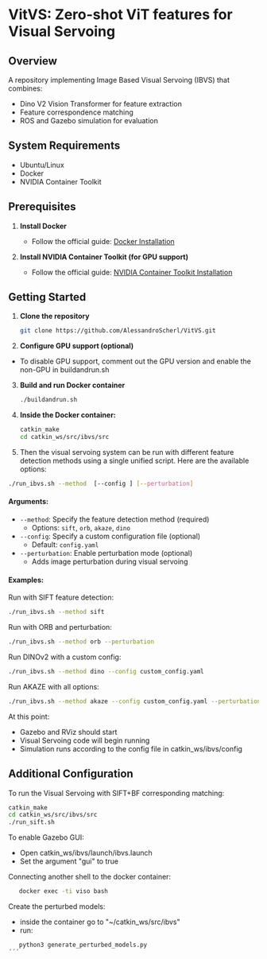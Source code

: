 # VitVS: Zero-shot ViT features for Visual Servoing

## Overview
A repository implementing Image Based Visual Servoing (IBVS) that combines:
- Dino V2 Vision Transformer for feature extraction
- Feature correspondence matching
- ROS and Gazebo simulation for evaluation

## System Requirements
- Ubuntu/Linux
- Docker
- NVIDIA Container Toolkit

## Prerequisites

1. **Install Docker**
   - Follow the official guide: [Docker Installation](https://docs.docker.com/engine/install/)

2. **Install NVIDIA Container Toolkit (for GPU support)**
   - Follow the official guide: [NVIDIA Container Toolkit Installation](https://docs.nvidia.com/datacenter/cloud-native/container-toolkit/latest/install-guide.html)

## Getting Started

1. **Clone the repository**
   ```bash
   git clone https://github.com/AlessandroScherl/VitVS.git
   ```
   
2. **Configure GPU support (optional)**
  - To disable GPU support, comment out the GPU version and enable the non-GPU in buildandrun.sh

3. **Build and run Docker container**
   ```bash
   ./buildandrun.sh
   ```
4. **Inside the Docker container:**
   ```bash
   catkin_make
   cd catkin_ws/src/ibvs/src
   ```

5. Then the visual servoing system can be run with different feature detection methods using a single unified script. Here are the available options:

```bash
./run_ibvs.sh --method  [--config ] [--perturbation]
```

#### Arguments:

- `--method`: Specify the feature detection method (required)
  - Options: `sift`, `orb`, `akaze`, `dino`
- `--config`: Specify a custom configuration file (optional)
  - Default: `config.yaml`
- `--perturbation`: Enable perturbation mode (optional)
  - Adds image perturbation during visual servoing

#### Examples:

Run with SIFT feature detection:
```bash
./run_ibvs.sh --method sift
```

Run with ORB and perturbation:
```bash
./run_ibvs.sh --method orb --perturbation
```

Run DINOv2 with a custom config:
```bash
./run_ibvs.sh --method dino --config custom_config.yaml
```

Run AKAZE with all options:
```bash
./run_ibvs.sh --method akaze --config custom_config.yaml --perturbation
```

   
At this point:

- Gazebo and RViz should start
- Visual Servoing code will begin running
- Simulation runs according to the config file in catkin_ws/ibvs/config

## Additional Configuration
To run the Visual Servoing with SIFT+BF corresponding matching:
   ```bash
   catkin_make
   cd catkin_ws/src/ibvs/src
   ./run_sift.sh
```
To enable Gazebo GUI:
- Open catkin_ws/ibvs/launch/ibvs.launch
- Set the argument "gui" to true

Connecting another shell to the docker container:
```bash
   docker exec -ti viso bash
```
Create the perturbed models:
- inside the container go to "~/catkin_ws/src/ibvs"
- run:
```bash
   python3 generate_perturbed_models.py
´´´
  

